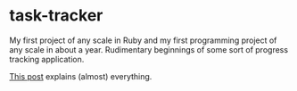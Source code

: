 task-tracker
============

My first project of any scale in Ruby and my first programming project of any scale in about a year. Rudimentary beginnings of some sort of progress tracking application. 

[This post][1] explains (almost) everything.

[1]: http://www.circleround.net/tldr/front/2013/05/20/my-first-ruby-project.html
